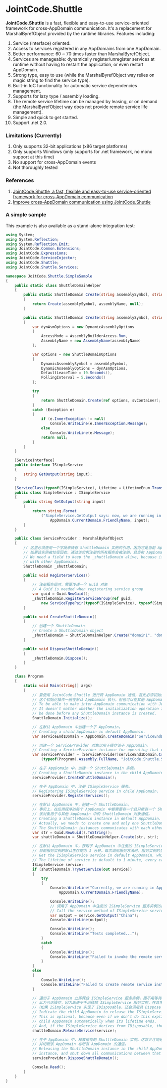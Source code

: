 # JointCode.Shuttle
**JointCode.Shuttle** is a fast, flexible and easy-to-use service-oriented framework for cross-AppDomain communication. It's a replacement for MarshalByrefObject provided by the runtime libraries. Features including:<br>

1. Service (interface) oriented.
2. Access to services registered in any AppDomains from one AppDomain.
3. Better performance: 60 ~ 70 times faster than MarshalByrefObject.
4. Services are manageable: dynamically register/unregister services at runtime without having to restart the application, or even restart AppDomain.
5. Strong type, easy to use (while the MarshalByrefObject way relies on magic string to find the service type).
6. Built-in IoC functionality for automatic service dependencies management.
7. Supports for lazy type / assembly loading.
8. The remote service lifetime can be managed by leasing, or on demand (the MarshalByrefObject way does not provide remote service       life management).
9. Simple and quick to get started.
10. Support .net 2.0.

### Limitations (Currently)
1. Only supports 32-bit applications (x86 target platforms)
2. Only supports Windows (only supports for .net framework, no mono support at this time)
3. No support for cross-AppDomain events
4. Not thoroughly tested

### References
1. [JointCode.Shuttle, a fast, flexible and easy-to-use service-oriented framework for cross-AppDomain communication](https://www.codeproject.com/Articles/1198230/JointCode-Shuttle-a-fast-flexible-and-easy-to-use)
2. [Improve cross-AppDomain communication using JointCode.Shuttle](https://www.codeproject.com/Articles/1198500/Improve-cross-AppDomain-communication-using-JointC)


### A simple sample
This example is also available as a stand-alone integration test:

```cs
using System;
using System.Reflection;
using System.Reflection.Emit;
using JointCode.Common.Extensions;
using JointCode.Expressions;
using JointCode.ServiceInjector;
using JointCode.Shuttle;
using JointCode.Shuttle.Services;

namespace JoitCode.Shuttle.SimpleSample
{
    public static class ShuttleDomainHelper
    {
        public static ShuttleDomain Create(string assemblySymbol, string assemblyName)
        {
            return Create(assemblySymbol, assemblyName, null);
        }

        public static ShuttleDomain Create(string assemblySymbol, string assemblyName, ServiceContainer svContainer)
        {
            var dynAsmOptions = new DynamicAssemblyOptions
            {
                AccessMode = AssemblyBuilderAccess.Run,
                AssemblyName = new AssemblyName(assemblyName)
            };

            var options = new ShuttleDomainOptions
            {
                DynamicAssemblySymbol = assemblySymbol,
                DynamicAssemblyOptions = dynAsmOptions,
                DefaultLeaseTime = 10.Seconds(),
                PollingInterval = 5.Seconds()
            };

            try
            {
                return ShuttleDomain.Create(ref options, svContainer);
            }
            catch (Exception e)
            {
                if (e.InnerException != null)
                    Console.WriteLine(e.InnerException.Message);
                else
                    Console.WriteLine(e.Message);
                return null;
            }
        }
    }

    [ServiceInterface]
    public interface ISimpleService
    {
        string GetOutput(string input);
    }

    [ServiceClass(typeof(ISimpleService), Lifetime = LifetimeEnum.Transient)]
    public class SimpleService : ISimpleService
    {
        public string GetOutput(string input)
        {
            return string.Format
                ("SimpleService.GetOutput says: now, we are running in AppDomain: {0}, and the input passed from the caller is: {1}",
                    AppDomain.CurrentDomain.FriendlyName, input);
        }
    }

    public class ServiceProvider : MarshalByRefObject
    {
        // 这里必须使用一个字段来持有 ShuttleDomain 实例的引用，因为它是当前 AppDomain 与外部 AppDomain 之间通信的桥梁。
        // 如果该实例被垃圾回收，通过该实例注册的所有服务会被注销，且当前 AppDomain 与外部 AppDomain 之间将无法通信。
        // We need a field to keep the _shuttleDomain alive, because if it is garbage collected, we'll lose all communications
        // with other AppDomains.
        ShuttleDomain _shuttleDomain;

        public void RegisterServices()
        {
            // 注册服务组时，需要传递一个 Guid 对象
            // A Guid is needed when registering service group
            var guid = Guid.NewGuid();
            _shuttleDomain.RegisterServiceGroup(ref guid,
                new ServiceTypePair(typeof(ISimpleService), typeof(SimpleService)));
        }

        public void CreateShuttleDomain()
        {
            // 创建一个 ShuttleDomain
            // Create a ShuttleDomain object
            _shuttleDomain = ShuttleDomainHelper.Create("domain1", "domain1");
        }

        public void DisposeShuttleDomain()
        {
            _shuttleDomain.Dispose();
        }
    }

    class Program
    {
        static void Main(string[] args)
        {
            // 要使用 JointCode.Shuttle 进行跨 AppDomain 通信，首先必须初始化 ShuttleDomain。
            // 这个初始化操作一般在默认 AppDomain 执行，但也可以在其他 AppDomain 中执行，都是一样的。
            // To be able to make inter-AppDomain communication with JointCode.Shuttle, firstly we must initialize the ShuttleDomain.
            // It doesn't matter whether the initialization operation is done in default AppDomain or any other AppDomains, but it must 
            // be done before any ShuttleDomain instance is created.
            ShuttleDomain.Initialize();

            // 在默认 AppDomain 中创建一个子 AppDomain。
            // Creating a child AppDomain in default AppDomain.
            var serviceEnd1Domain = AppDomain.CreateDomain("ServiceEndDomain1", null, null);

            // 创建一个 ServiceProvider 对象以用于操作该子 AppDomain。
            // Creating a ServiceProvider instance for operating that child AppDomain.
            var serviceProvider = (ServiceProvider)serviceEnd1Domain.CreateInstanceAndUnwrap
                (typeof(Program).Assembly.FullName, "JoitCode.Shuttle.SimpleSample.ServiceProvider");

            // 在子 AppDomain 中，创建一个 ShuttleDomain 实例。
            // Creating a ShuttleDomain instance in the child AppDomain.
            serviceProvider.CreateShuttleDomain();

            // 在子 AppDomain 中，注册 ISimpleService 服务。
            // Registering ISimpleService service in child AppDomain.
            serviceProvider.RegisterServices();

            // 在默认 AppDomain 中，创建一个 ShuttleDomain。
            // 事实上，在应用程序的每个 AppDomain 中都需要有一个且只能有一个 ShuttleDomain 对象。
            // 该对象用于与其他 AppDomain 中的 ShuttleDomain 对象通信。
            // Creating a ShuttleDomain instance in default AppDomain.
            // Actually, we needs to create one and only one ShuttleDomain instance in every AppDomains.
            // The ShuttleDomain instances communicates with each other across AppDomains.
            var str = Guid.NewGuid().ToString();
            var shuttleDomain = ShuttleDomainHelper.Create(str, str);

            // 在默认 AppDomain 中，获取子 AppDomain 中注册的 ISimpleService 服务实例。
            // 目前服务实例的默认生存期为 1 分钟。每次调用服务方法时，服务实例的生存期延长 30 秒。
            // Get the ISimpleService service in default AppDomain, which is registered by the child AppDomain.
            // The lifetime of service is default to 1 minute, every call to the service method extends that time for 30 seconds.
            ISimpleService service;
            if (shuttleDomain.TryGetService(out service))
            {
                try
                {
                    Console.WriteLine("Currently, we are running in AppDomain {0} before calling the remote service method...", 
                        AppDomain.CurrentDomain.FriendlyName);

                    Console.WriteLine();
                    // 调用子 AppDomain 中注册的 ISimpleService 服务实例的服务方法。
                    // Call the service method of ISimpleService service.
                    var output = service.GetOutput("China");
                    Console.WriteLine(output);

                    Console.WriteLine();
                    Console.WriteLine("Tests completed...");
                }
                catch
                {
                    Console.WriteLine();
                    Console.WriteLine("Failed to invoke the remote service method...");
                }
            }
            else
            {
                Console.WriteLine();
                Console.WriteLine("Failed to create remote service instance...");
            }

            // 通知子 AppDomain 立即释放 ISimpleService 服务实例，而不用等待其生存期结束。
            // 此为可选操作，因为即使不手动释放 ISimpleService 服务实例，在其生命期结束之时系统也会自动释放该实例
            //（如果 ISimpleService 实现了 IDisposable，还会调用其 Dispose 方法）
            // Indicate the child AppDomain to release the ISimpleService service immediately, instead of waiting for its lifetime to end.
            // This is optional, because even if we don't do this explicitly, the ISimpleService service will still get released in the 
            // child AppDomain automatically when its lifetime ends.
            // And, if the ISimpleService derives from IDisposable, the Dispose method will also get called at that time.
            shuttleDomain.ReleaseService(service);

            // 在子 AppDomain 中，释放缓存的 ShuttleDomain 实例。这将会注销通过该实例注册的所有服务（在本示例中，即 ISimpleService 服务），
            // 并切断该 AppDomain 与所有 AppDomain 的通信。
            // Releasing the ShuttleDomain instance in the child AppDomain, this will unregister all services registered by that 
            // instance, and shut down all communications between that child AppDomain and all other AppDomains.
            serviceProvider.DisposeShuttleDomain();

            Console.Read();
        }
    }
}
```
